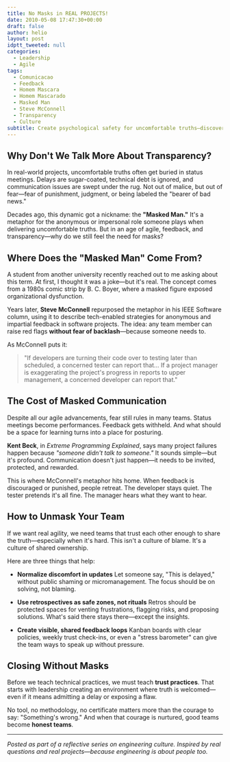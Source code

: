 ```yaml
---
title: No Masks in REAL PROJECTS!
date: 2010-05-08 17:47:30+00:00
draft: false
author: helio
layout: post
idptt_tweeted: null
categories:
  - Leadership
  - Agile
tags:
  - Comunicacao
  - Feedback
  - Homem Mascara
  - Homem Mascarado
  - Masked Man
  - Steve McConnell
  - Transparency
  - Culture
subtitle: Create psychological safety for uncomfortable truths—discover how eliminating 'masked communication' through trust practices, protected retrospectives, and visible feedback loops enables honest teams
---
```


## Why Don't We Talk More About Transparency?

In real-world projects, uncomfortable truths often get buried in status meetings. Delays are sugar-coated, technical debt is ignored, and communication issues are swept under the rug. Not out of malice, but out of fear—fear of punishment, judgment, or being labeled the "bearer of bad news."

Decades ago, this dynamic got a nickname: the **"Masked Man."** It's a metaphor for the anonymous or impersonal role someone plays when delivering uncomfortable truths. But in an age of agile, feedback, and transparency—why do we still feel the need for masks?

## Where Does the "Masked Man" Come From?

A student from another university recently reached out to me asking about this term. At first, I thought it was a joke—but it's real. The concept comes from a 1980s comic strip by B. C. Boyer, where a masked figure exposed organizational dysfunction.

Years later, **Steve McConnell** repurposed the metaphor in his IEEE Software column, using it to describe tech-enabled strategies for anonymous and impartial feedback in software projects. The idea: any team member can raise red flags **without fear of backlash**—because someone needs to.

As McConnell puts it:

> "If developers are turning their code over to testing later than scheduled, a concerned tester can report that... If a project manager is exaggerating the project's progress in reports to upper management, a concerned developer can report that."

## The Cost of Masked Communication

Despite all our agile advancements, fear still rules in many teams. Status meetings become performances. Feedback gets withheld. And what should be a space for learning turns into a place for posturing.

**Kent Beck**, in _Extreme Programming Explained_, says many project failures happen because _"someone didn't talk to someone."_ It sounds simple—but it's profound. Communication doesn't just happen—it needs to be invited, protected, and rewarded.

This is where McConnell's metaphor hits home. When feedback is discouraged or punished, people retreat. The developer stays quiet. The tester pretends it's all fine. The manager hears what they want to hear.

## How to Unmask Your Team

If we want real agility, we need teams that trust each other enough to share the truth—especially when it's hard. This isn't a culture of blame. It's a culture of shared ownership.

Here are three things that help:

- **Normalize discomfort in updates**
  Let someone say, "This is delayed," without public shaming or micromanagement. The focus should be on solving, not blaming.

- **Use retrospectives as safe zones, not rituals**
  Retros should be protected spaces for venting frustrations, flagging risks, and proposing solutions. What's said there stays there—except the insights.

- **Create visible, shared feedback loops**
  Kanban boards with clear policies, weekly trust check-ins, or even a "stress barometer" can give the team ways to speak up without pressure.

## Closing Without Masks

Before we teach technical practices, we must teach **trust practices**. That starts with leadership creating an environment where truth is welcomed—even if it means admitting a delay or exposing a flaw.

No tool, no methodology, no certificate matters more than the courage to say: "Something's wrong." And when that courage is nurtured, good teams become **honest teams**.

---

_Posted as part of a reflective series on engineering culture. Inspired by real questions and real projects—because engineering is about people too._
